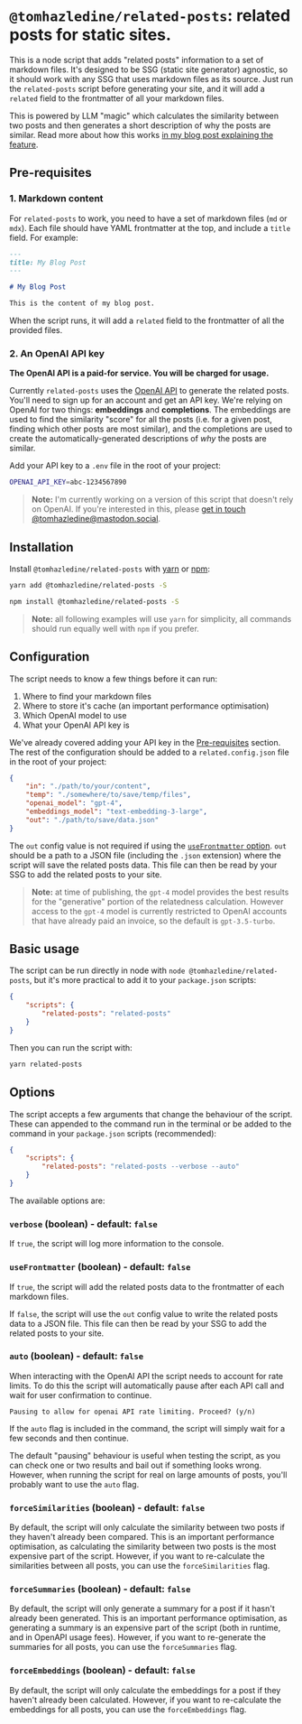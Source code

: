 # `@tomhazledine/related-posts`: related posts for static sites.

This is a node script that adds "related posts" information to a set of markdown files. It's designed to be SSG (static site generator) agnostic, so it should work with any SSG that uses markdown files as its source. Just run the `related-posts` script before generating your site, and it will add a `related` field to the frontmatter of all your markdown files.

This is powered by LLM "magic" which calculates the similarity between two posts and then generates a short description of why the posts are similar. Read more about how this works [in my blog post explaining the feature](https://tomhazledine.com/llm-related-posts/).

## Pre-requisites

### 1. Markdown content

For `related-posts` to work, you need to have a set of markdown files (`md` or `mdx`). Each file should have YAML frontmatter at the top, and include a `title` field. For example:

```markdown
---
title: My Blog Post
---

# My Blog Post

This is the content of my blog post.
```

When the script runs, it will add a `related` field to the frontmatter of all the provided files.

### 2. An OpenAI API key

**The OpenAI API is a paid-for service. You will be charged for usage.**

Currently `related-posts` uses the [OpenAI API](https://https://openai.com/) to generate the related posts. You'll need to sign up for an account and get an API key. We're relying on OpenAI for two things: **embeddings** and **completions**. The embeddings are used to find the similarity "score" for all the posts (i.e. for a given post, finding which other posts are most similar), and the completions are used to create the automatically-generated  descriptions of *why* the posts are similar.

Add your API key to a `.env` file in the root of your project:

```bash
OPENAI_API_KEY=abc-1234567890
```

> **Note:** I'm currently working on a version of this script that doesn't rely on OpenAI. If you're interested in this, please [get in touch @tomhazledine@mastodon.social](https://mastodon.social/@tomhazledine).

## Installation

Install `@tomhazledine/related-posts` with [yarn](https://yarnpkg.com/en/) or [npm](https://www.npmjs.com/):

```bash
yarn add @tomhazledine/related-posts -S
```

```bash
npm install @tomhazledine/related-posts -S
```

> **Note:** all following examples will use `yarn` for simplicity, all commands should run equally well with `npm` if you prefer.

## Configuration

The script needs to know a few things before it can run:

1. Where to find your markdown files
2. Where to store it's cache (an important performance optimisation)
3. Which OpenAI model to use
4. What your OpenAI API key is

We've already covered adding your API key in the [Pre-requisites](#pre-requisites) section. The rest of the configuration should be added to a `related.config.json` file in the root of your project:

```json
{
    "in": "./path/to/your/content",
    "temp": "./somewhere/to/save/temp/files",
    "openai_model": "gpt-4",
    "embeddings_model": "text-embedding-3-large",
    "out": "./path/to/save/data.json"
}
```

The `out` config value is not required if using the [`useFrontmatter` option](#useFrontmatter-boolean-default-false). `out` should be a path to a JSON file (including the `.json` extension) where the script will save the related posts data. This file can then be read by your SSG to add the related posts to your site.

> **Note:** at time of publishing, the `gpt-4` model provides the best results for the "generative" portion of the relatedness calculation. However access to the `gpt-4` model is currently restricted to OpenAI accounts that have already paid an invoice, so the default is `gpt-3.5-turbo`.

## Basic usage

The script can be run directly in node with `node @tomhazledine/related-posts`, but it's more practical to add it to your `package.json` scripts:

```json
{
    "scripts": {
        "related-posts": "related-posts"
    }
}
```

Then you can run the script with:

```bash
yarn related-posts
```

## Options

The script accepts a few arguments that change the behaviour of the script. These can appended to the command run in the terminal or be added to the command in your `package.json` scripts (recommended):

```json
{
    "scripts": {
        "related-posts": "related-posts --verbose --auto"
    }
}
```

The available options are:

### `verbose` (boolean) - default: `false`

If `true`, the script will log more information to the console.

### `useFrontmatter` (boolean) - default: `false`

If `true`, the script will add the related posts data to the frontmatter of each markdown files.

If `false`, the script will use the `out` config value to write the related posts data to a JSON file. This file can then be read by your SSG to add the related posts to your site.

### `auto` (boolean) - default: `false`

When interacting with the OpenAI API the script needs to account for rate limits. To do this the script will automatically pause after each API call and wait for user confirmation to continue.

```
Pausing to allow for openai API rate limiting. Proceed? (y/n)
```

If the `auto` flag is included in the command, the script will simply wait for a few seconds and then continue.

The default "pausing" behaviour is useful when testing the script, as you can check one or two results and bail out if something looks wrong. However, when running the script for real on large amounts of posts, you'll probably want to use the `auto` flag.

### `forceSimilarities` (boolean) - default: `false`

By default, the script will only calculate the similarity between two posts if they haven't already been compared. This is an important performance optimisation, as calculating the similarity between two posts is the most expensive part of the script. However, if you want to re-calculate the similarities between all posts, you can use the `forceSimilarities` flag.

### `forceSummaries` (boolean) - default: `false`

By default, the script will only generate a summary for a post if it hasn't already been generated. This is an important performance optimisation, as generating a summary is an expensive part of the script (both in runtime, and in OpenAPI usage fees). However, if you want to re-generate the summaries for all posts, you can use the `forceSummaries` flag.

### `forceEmbeddings` (boolean) - default: `false`

By default, the script will only calculate the embeddings for a post if they haven't already been calculated. However, if you want to re-calculate the embeddings for all posts, you can use the `forceEmbeddings` flag.